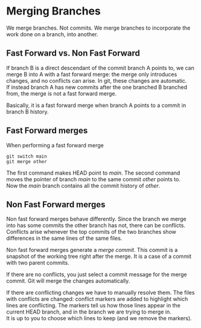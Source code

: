 # Merging Branches

We merge branches. Not commits.
We merge branches to incorporate the work done on a branch, into another.  

## Fast Forward vs. Non Fast Forward 

If branch B is a direct descendant of the commit branch A points to, we can merge B into A with a fast forward merge: the merge only introduces changes, and no conflicts can arise. 
In git, these changes are automatic.  
If instead branch A has new commits after the one branched B branched from, the merge is not a fast forward merge.  

Basically, it is a fast forward merge when branch A points to a commit in branch B history.

## Fast Forward merges

When performing a fast forward merge
```
git switch main
git merge other
```
The first command makes HEAD point to *main*.
The second command moves the pointer of branch *main* to the same commit *other* points to.  
Now the *main* branch contains all the commit history of *other*.


## Non Fast Forward merges

Non fast forward merges behave differently. Since the branch we merge into has some commits the other branch has not, there can be conflicts. Conflicts arise whenever the top commits of the two branches show differences in the same lines of the same files. 

Non fast forward merges generate a *merge commit*. This commit is a snapshot of the working tree right after the merge. It is a case of a commit with two parent commits.  

If there are no conflicts, you just select a commit message for the merge commit. Git will merge the changes automatically.  

If there are conflicting changes we have to manually resolve them. The files with conflicts are changed: conflict markers are added to highlight which lines are conflicting. The markers tell us how those lines appear in the current HEAD branch, and in the branch we are trying to merge in.  
It is up to you to choose which lines to keep (and we remove the markers).
